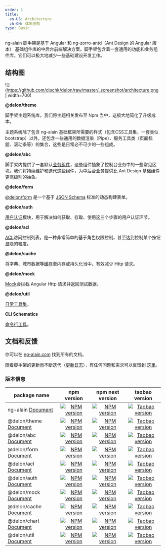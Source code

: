 ```yaml
---
order: 1
title:
  en-US: Architecture
  zh-CN: 体系结构
type: Basic
---
```


ng-alain 脚手架是基于 Angular 和 ng-zorro-antd（Ant Design 的 Angular 版本） 基础组件库的中后台前端解决方案。脚手架包含着一套通用的功能和业务组件库，它们可以极大地减少一些基础建设开发工作。

## 结构图

![](https://github.com/cipchk/delon/raw/master/_screenshot/architecture.png | width=700)

**@delon/theme**

脚手架主题系统库，我们将主题相关发布至 Npm 当中，这极大地简化了升级成本。

主题系统除了包含 ng-alain 基础框架所需要的样式（包含CSS工具集，一套类似bootstrap）以外，还包含一些通用的数据渲染（Pipe）、服务工具类（页面标题、滚动条等）的集合，这些是日常必不可少的一些组成。

**@delon/abc**

脚手架内提供了一套默认[业务组件](/components/)，这些组件抽象了控制台业务中的一些常见区块。我们将持续维护和迭代这些组件，为中后台业务提供比 Ant Design 基础组件更高级别的抽象。

**@delon/form**

[@delon/form](/form) 是一个基于 [JSON Schema](http://json-schema.org/) 标准的动态构建表单。

**@delon/auth**

[用户认证](/docs/auth)模块，用于解决如何获取、存取、使用这三个步骤的用户认证环节。

**@delon/acl**

[ACL](/docs/acl)访问控制列表，是一种非常简单的基于角色权限控制，甚至达到控制某个按钮显隐的粒度。

**@delon/cache**

将字典、城市数据等[缓存](/docs/cache)至内存或持久化当中，有效减少 Http 请求。

**@delon/mock**

[Mock](/docs/mock)会拦截 Angular Http 请求并返回测试数据。

**@delon/util**

[日常工具集](/util)。

**CLI Schematics**

[命令行工具](/cli)。

## 文档和反馈

你可以在 [ng-alain.com](http://ng-alain.com) 找到所有的文档。

随着脚手架的更新而不断迭代（[更新日志](https://github.com/cipchk/ng-alain/releases)），有任何问题和需求可以反馈到 [这里](https://github.com/cipchk/ng-alain/issues)。

### 版本信息

| package name | npm version | npm next version | taobao version |
| ------------ |:-----:|:----------:|:----------:|
| ng-alain [Document](/cli) | [![NPM version](https://img.shields.io/npm/v/ng-alain.svg)](https://www.npmjs.com/package/ng-alain) | [![NPM version](https://img.shields.io/npm/v/ng-alain/next.svg)](https://www.npmjs.com/package/ng-alain) | [![Taobao version](https://npm.taobao.org/badge/v/ng-alain.svg?style=flat-square)](https://npm.taobao.org/package/ng-alain)
| @delon/theme [Document](/theme) | [![NPM version](https://img.shields.io/npm/v/@delon/theme.svg)](https://www.npmjs.com/package/@delon/theme) | [![NPM version](https://img.shields.io/npm/v/@delon/theme/next.svg)](https://www.npmjs.com/package/@delon/theme) | [![Taobao version](https://npm.taobao.org/badge/v/@delon/theme.svg?style=flat-square)](https://npm.taobao.org/package/@delon/theme)
| @delon/abc [Document](/components) | [![NPM version](https://img.shields.io/npm/v/@delon/abc.svg)](https://www.npmjs.com/package/@delon/abc) | [![NPM version](https://img.shields.io/npm/v/@delon/abc/next.svg)](https://www.npmjs.com/package/@delon/abc) | [![Taobao version](https://npm.taobao.org/badge/v/@delon/abc.svg?style=flat-square)](https://npm.taobao.org/package/@delon/abc)
| @delon/form [Document](/form) | [![NPM version](https://img.shields.io/npm/v/@delon/form.svg)](https://www.npmjs.com/package/@delon/form) | [![NPM version](https://img.shields.io/npm/v/@delon/form/next.svg)](https://www.npmjs.com/package/@delon/form) | [![Taobao version](https://npm.taobao.org/badge/v/@delon/form.svg?style=flat-square)](https://npm.taobao.org/package/@delon/form)
| @delon/acl [Document](/acl) | [![NPM version](https://img.shields.io/npm/v/@delon/acl.svg)](https://www.npmjs.com/package/@delon/acl) | [![NPM version](https://img.shields.io/npm/v/@delon/acl/next.svg)](https://www.npmjs.com/package/@delon/acl) | [![Taobao version](https://npm.taobao.org/badge/v/@delon/acl.svg?style=flat-square)](https://npm.taobao.org/package/@delon/acl)
| @delon/auth [Document](/auch) | [![NPM version](https://img.shields.io/npm/v/@delon/auth.svg)](https://www.npmjs.com/package/@delon/auth) | [![NPM version](https://img.shields.io/npm/v/@delon/auth/next.svg)](https://www.npmjs.com/package/@delon/auth) | [![Taobao version](https://npm.taobao.org/badge/v/@delon/auth.svg?style=flat-square)](https://npm.taobao.org/package/@delon/auth)
| @delon/mock [Document](/mock) | [![NPM version](https://img.shields.io/npm/v/@delon/mock.svg)](https://www.npmjs.com/package/@delon/mock) | [![NPM version](https://img.shields.io/npm/v/@delon/mock/next.svg)](https://www.npmjs.com/package/@delon/mock) | [![Taobao version](https://npm.taobao.org/badge/v/@delon/mock.svg?style=flat-square)](https://npm.taobao.org/package/@delon/mock)
| @delon/cache [Document](/cache) | [![NPM version](https://img.shields.io/npm/v/@delon/cache.svg)](https://www.npmjs.com/package/@delon/cache) | [![NPM version](https://img.shields.io/npm/v/@delon/cache/next.svg)](https://www.npmjs.com/package/@delon/cache) | [![Taobao version](https://npm.taobao.org/badge/v/@delon/cache.svg?style=flat-square)](https://npm.taobao.org/package/@delon/cache)
| @delon/chart [Document](/chart) | [![NPM version](https://img.shields.io/npm/v/@delon/chart.svg)](https://www.npmjs.com/package/@delon/chart) | [![NPM version](https://img.shields.io/npm/v/@delon/chart/next.svg)](https://www.npmjs.com/package/@delon/chart) | [![Taobao version](https://npm.taobao.org/badge/v/@delon/chart.svg?style=flat-square)](https://npm.taobao.org/package/@delon/chart)
| @delon/util [Document](/util) | [![NPM version](https://img.shields.io/npm/v/@delon/util.svg)](https://www.npmjs.com/package/@delon/util) | [![NPM version](https://img.shields.io/npm/v/@delon/util/next.svg)](https://www.npmjs.com/package/@delon/util) | [![Taobao version](https://npm.taobao.org/badge/v/@delon/util.svg?style=flat-square)](https://npm.taobao.org/package/@delon/util)

